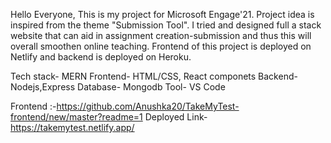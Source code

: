 Hello Everyone,
This is my project for Microsoft Engage'21.
Project idea is inspired from the theme "Submission Tool".
I tried and designed full a stack website that can aid in assignment creation-submission and thus this will overall smoothen online teaching.
Frontend of this project is deployed on Netlify and backend is deployed on Heroku.

Tech stack- MERN
Frontend- HTML/CSS, React componets
Backend- Nodejs,Express
Database- Mongodb
Tool- VS Code

Frontend :-https://github.com/Anushka20/TakeMyTest-frontend/new/master?readme=1
Deployed Link-https://takemytest.netlify.app/
